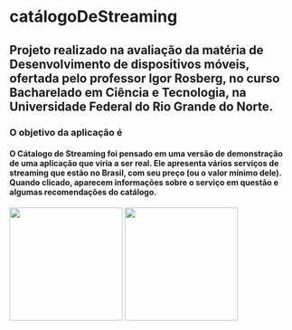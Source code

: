 # catálogoDeStreaming
## Projeto realizado na avaliação da matéria de Desenvolvimento de dispositivos móveis, ofertada pelo professor Igor Rosberg, no curso Bacharelado em Ciência e Tecnologia, na Universidade Federal do Rio Grande do Norte.

### O objetivo da aplicação é 

#### O Cátalogo de Streaming foi pensado em uma versão de demonstração de uma aplicação que viria a ser real. Ele apresenta vários serviços de streaming que estão no Brasil, com seu preço (ou o valor mínimo dele). Quando clicado, aparecem informações sobre o serviço em questão e algumas recomendações do catálogo. 

<p float="left">

 <img src="https://user-images.githubusercontent.com/105131652/186226747-206a5cb6-0390-445f-9ab7-aaa88827750e.jpg" width="200" />

 <img src="https://user-images.githubusercontent.com/105131652/186226781-c57b7eca-b9b8-44fd-9439-05f1383bd079.jpg" width="200" /> 

</p>